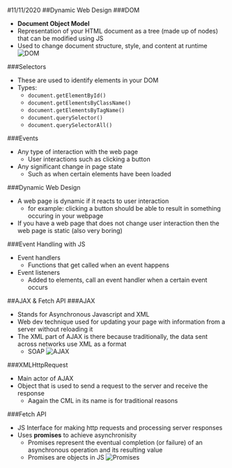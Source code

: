 #11/11/2020
##Dynamic Web Design
###DOM
- **Document Object Model**
- Representation of your HTML document as a tree (made up of nodes) that can be modified using JS
- Used to change document structure, style, and content at runtime
![DOM](/images/DOM.png)

###Selectors
- These are used to identify elements in your DOM
- Types:
	- `document.getElementById()`
	- `document.getElementsByClassName()`
	- `document.getElementsByTagName()`
	- `document.querySelector()`
	- `document.querySelectorAll()`

###Events
- Any type of interaction with the web page
	- User interactions such as clicking a button
- Any significant change in page state
	- Such as when certain elements have been loaded

###Dynamic Web Design
- A web page is dynamic if it reacts to user interaction
	- for example: clicking a button should be able to result in something occuring in your webpage
- If you have a web page that does not change user interaction then the web page is static (also very boring)

###Event Handling with JS
- Event handlers
	- Functions that get called when an event happens
- Event listeners
	- Added to elements, call an event handler when a certain event occurs

##AJAX & Fetch API
###AJAX
- Stands for Asynchronous Javascript and XML
- Web dev technique used for updating your page with information from a server without reloading it
- The XML part of AJAX is there because traditionally, the data sent across networks use XML as a format
	- SOAP
![AJAX](/images/AJAX.gif)

###XMLHttpRequest
- Main actor of AJAX
- Object that is used to send a request to the server and receive the response
	- Aagain the CML in its name is for traditional reasons

###Fetch API
- JS Interface for making http requests and processing server responses
- Uses **promises** to achieve asynchronisity
	- Promises represent the eventual completion (or failure) of an asynchronous operation and its resulting value
	- Promises are objects in JS
![Promises](/images/promises.png)

